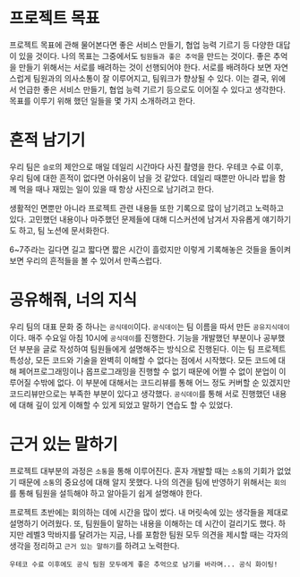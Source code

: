# 프로젝트 목표

프로젝트 목표에 관해 물어본다면 좋은 서비스 만들기, 협업 능력 기르기  등 다양한 대답이 있을 것이다. 나의 목표는 그중에서도  `팀원들과 좋은 추억`을 만드는 것이다. 좋은 추억을 만들기 위해서는 서로를 배려하는 것이 선행되어야 한다. 서로를 배려하다 보면 자연스럽게 팀원과의 의사소통이 잘 이루어지고, 팀워크가 향상될 수 있다. 이는 결국, 위에서 언급한 좋은 서비스 만들기, 협업 능력 기르기 등으로도 이어질 수 있다고 생각한다. 목표를 이루기 위해 했던 일들을 몇 가지 소개하려고 한다.

# 흔적 남기기

우리 팀은 `슬로`의 제안으로 매일 데일리 시간마다 사진 촬영을 한다. 우테코 수료 이후, 우리 팀에 대한 흔적이 없다면 아쉬움이 남을 것 같았다. 데일리 때뿐만 아니라 밥을 함께 먹을 때나 재밌는 일이 있을 때 항상 사진으로 남기려고 한다. 

생활적인 면뿐만 아니라 프로젝트 관련 내용들 또한 기록으로 많이 남기려고 노력하고 있다. 고민했던 내용이나 마주했던 문제들에 대해 디스커션에 남겨서 자유롭게 얘기하기도 하고, 팀 노션에 문서화한다. 

6~7주라는 길다면 길고 짧다면 짧은 시간이 흘렀지만 이렇게 기록해놓은 것들을 돌이켜보면 우리의 흔적들을 볼 수 있어서 만족스럽다.

# 공유해줘, 너의 지식

우리 팀의 대표 문화 중 하나는 `공식데이`이다. `공식데이`는 팀 이름을 따서 만든 `공유지식데이`이다. 매주 수요일 아침 10시에 `공식데이`를 진행한다. 기능을 개발했던 부분이나 공부했던 부분을 글로 작성하여 팀원들에게 설명해주는 방식으로 진행된다. 이는 팀 프로젝트 특성상, 모든 코드와 기술을 완벽히 이해할 수 없다는 점에서 시작했다. 모든 코드에 대해 페어프로그래밍이나 몹프로그래밍을 진행할 수 없기 때문에 어쩔 수 없이 분업이 이루어질 수밖에 없다. 이 부분에 대해서는 코드리뷰를 통해 어느 정도 커버할 순 있겠지만 코드리뷰만으로는 부족한 부분이 있다고 생각했다. `공식데이`를 통해 서로 진행했던 내용에 대해 깊이 있게 이해할 수 있게 되었고 말하기 연습도 할 수 있었다.

# 근거 있는 말하기

프로젝트 대부분의 과정은 `소통`을 통해 이루어진다. 혼자 개발할 때는 `소통`의 기회가 없었기 때문에 `소통`의 중요성에 대해 알지 못했다. 나의 의견을 팀에 반영하기 위해서는 `회의`를 통해 팀원을 설득해야 하고 알아듣기 쉽게 설명해야 한다.

프로젝트 초반에는 회의하는 데에 시간을 많이 썼다. 내 머릿속에 있는 생각들을 제대로 설명하기 어려웠다. 또, 팀원들이 말하는 내용을 이해하는 데 시간이 걸리기도 했다. 하지만 레벨3 막바지를 달려가는 지금, 나를 포함한 팀원 모두 의견을 제시할 때는 각자의 생각을 정리하고 `근거 있는 말하기`를 하려고 노력한다.



`우테코 수료 이후에도 공식 팀원 모두에게 좋은 추억으로 남기를 바라며... 공식 화이팅!`


